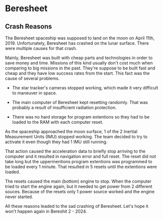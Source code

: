 # Beresheet

## Crash Reasons

The Beresheet spaceship was supposed to land on the moon on April 11th, 2019. Unfortunately, Beresheet has crashed on the lunar surface. There were multiple causes for that crash.

Mainly, Beresheet was built with cheap parts and technologies in order to save money and time. Missions of this kind usually don't cost much when comparing to big missions in the past. They're suppose to be built fast and cheap and they have low success rates from the start. This fact was the cause of several problems.

- The star tracker's cameras stopped working, which made it very difficult to maneuver in space.

- The main computer of Beresheet kept resetting randomly. That was probably a result of insufficient radiation protection.

- There was no hard storage for program extentions so they had to be loaded to the RAM with each computer reset.

As the spaceship approached the moon surface, 1 of the 2 Inertial Measurement Units (IMU) stopped working. The team decided to try to activate it even though they had 1 IMU still running.

That action caused the acceleration data to briefly stop arriving to the computer and it resulted in navigation error and full reset. The reset did not take long but the uppermentions program extentions was programmed to be loaded every 1 minute. That resulted in 5 resets until the extentions were loaded.

The resets caused the main (bottom) engine to stop. When the computer tried to start the engine again, but it needed to get power from 2 different souces. Because of the resets only 1 power source worked and the engine never started.

All these reasons leaded to the sad crashing of Beresheet. Let's hope it won't happen again in Bereshit 2 - 2024.
